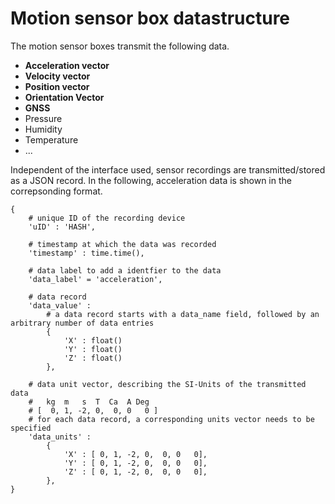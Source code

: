 # Motion sensor box datastructure

The motion sensor boxes transmit the following data. 

- **Acceleration vector**
- **Velocity vector**
- **Position vector**
- **Orientation Vector**
- **GNSS**
- Pressure
- Humidity
- Temperature
- ... 
  
Independent of the interface used, sensor recordings are transmitted/stored as a JSON record. In the following, acceleration data is shown in the correpsonding format. 


```
{
    # unique ID of the recording device
    'uID' : 'HASH',
    
    # timestamp at which the data was recorded
    'timestamp' : time.time(),
    
    # data label to add a identfier to the data
    'data_label' = 'acceleration',

    # data record
    'data_value' : 
        # a data record starts with a data_name field, followed by an arbitrary number of data entries 
        {
            'X' : float()
            'Y' : float()
            'Z' : float()
        },
        
    # data unit vector, describing the SI-Units of the transmitted data        
    #   kg  m   s  T  Ca  A Deg
    # [  0, 1, -2, 0,  0, 0   0 ]
    # for each data record, a corresponding units vector needs to be specified
    'data_units' : 
        {
            'X' : [ 0, 1, -2, 0,  0, 0   0],
            'Y' : [ 0, 1, -2, 0,  0, 0   0],
            'Z' : [ 0, 1, -2, 0,  0, 0   0],
        },
}
```


